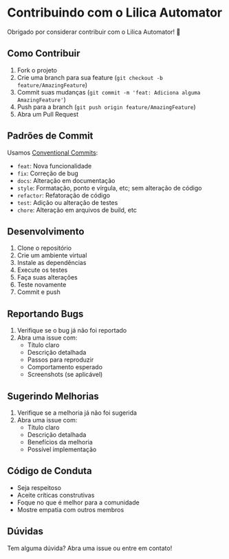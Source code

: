 # Contribuindo com o Lilica Automator

Obrigado por considerar contribuir com o Lilica Automator! 🎉

## Como Contribuir

1. Fork o projeto
2. Crie uma branch para sua feature (`git checkout -b feature/AmazingFeature`)
3. Commit suas mudanças (`git commit -m 'feat: Adiciona alguma AmazingFeature'`)
4. Push para a branch (`git push origin feature/AmazingFeature`)
5. Abra um Pull Request

## Padrões de Commit

Usamos [Conventional Commits](https://www.conventionalcommits.org/pt-br/v1.0.0/):

- `feat`: Nova funcionalidade
- `fix`: Correção de bug
- `docs`: Alteração em documentação
- `style`: Formatação, ponto e vírgula, etc; sem alteração de código
- `refactor`: Refatoração de código
- `test`: Adição ou alteração de testes
- `chore`: Alteração em arquivos de build, etc

## Desenvolvimento

1. Clone o repositório
2. Crie um ambiente virtual
3. Instale as dependências
4. Execute os testes
5. Faça suas alterações
6. Teste novamente
7. Commit e push

## Reportando Bugs

1. Verifique se o bug já não foi reportado
2. Abra uma issue com:
   - Título claro
   - Descrição detalhada
   - Passos para reproduzir
   - Comportamento esperado
   - Screenshots (se aplicável)

## Sugerindo Melhorias

1. Verifique se a melhoria já não foi sugerida
2. Abra uma issue com:
   - Título claro
   - Descrição detalhada
   - Benefícios da melhoria
   - Possível implementação

## Código de Conduta

- Seja respeitoso
- Aceite críticas construtivas
- Foque no que é melhor para a comunidade
- Mostre empatia com outros membros

## Dúvidas

Tem alguma dúvida? Abra uma issue ou entre em contato!
